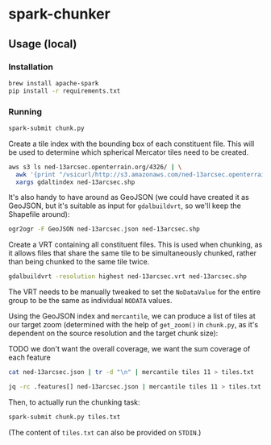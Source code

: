 # spark-chunker

## Usage (local)

### Installation

```bash
brew install apache-spark
pip install -r requirements.txt
```

### Running

```bash
spark-submit chunk.py
```

Create a tile index with the bounding box of each constituent file. This will be
used to determine which spherical Mercator tiles need to be created.

```bash
aws s3 ls ned-13arcsec.openterrain.org/4326/ | \
  awk '{print "/vsicurl/http://s3.amazonaws.com/ned-13arcsec.openterrain.org/4326/" $4}' | \
  xargs gdaltindex ned-13arcsec.shp
```

It's also handy to have around as GeoJSON (we could have created it as GeoJSON,
but it's suitable as input for `gdalbuildvrt`, so we'll keep the Shapefile
around):

```bash
ogr2ogr -F GeoJSON ned-13arcsec.json ned-13arcsec.shp
```

Create a VRT containing all constituent files. This is used when chunking, as it
allows files that share the same tile to be simultaneously chunked, rather than
being chunked to the same tile twice.

```bash
gdalbuildvrt -resolution highest ned-13arcsec.vrt ned-13arcsec.shp
```

The VRT needs to be manually tweaked to set the `NoDataValue` for the entire
group to be the same as individual `NODATA` values.

Using the GeoJSON index and `mercantile`, we can produce a list of tiles at our
target zoom (determined with the help of `get_zoom()` in `chunk.py`, as it's
dependent on the source resolution and the target chunk size):

TODO we don't want the overall coverage, we want the sum coverage of each feature

```bash
cat ned-13arcsec.json | tr -d "\n" | mercantile tiles 11 > tiles.txt
```

```bash
jq -rc .features[] ned-13arcsec.json | mercantile tiles 11 > tiles.txt
```

Then, to actually run the chunking task:

```bash
spark-submit chunk.py tiles.txt
```

(The content of `tiles.txt` can also be provided on `STDIN`.)
